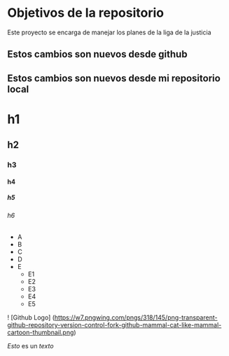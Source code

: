 # Objetivos de la repositorio

Este proyecto se encarga de manejar los planes de la liga de la justicia

## Estos cambios son nuevos desde github
## Estos cambios son nuevos desde mi repositorio local

# h1
## h2
### h3
#### h4
##### h5
###### h6

* A
* B
* C
* D
* E
  * E1
  * E2
  * E3
  * E4
  * E5
    
! [Github Logo] (https://w7.pngwing.com/pngs/318/145/png-transparent-github-repository-version-control-fork-github-mammal-cat-like-mammal-cartoon-thumbnail.png)

*Esto*  es un _texto_
